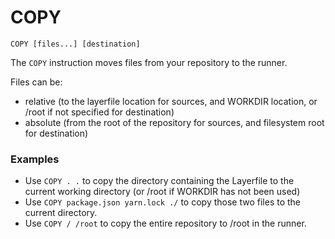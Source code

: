 # COPY 

`COPY [files...] [destination]`

The `COPY` instruction moves files from your repository to the runner.

Files can be:
- relative (to the layerfile location for sources, and WORKDIR location, or /root if not specified for destination)
- absolute (from the root of the repository for sources, and filesystem root for destination)

### Examples

- Use `COPY . .` to copy the directory containing the Layerfile to the current working directory (or /root if WORKDIR has not been used)
- Use `COPY package.json yarn.lock ./` to copy those two files to the current directory.
- Use `COPY / /root` to copy the entire repository to /root in the runner.
